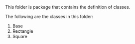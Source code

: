 This folder is package that contains the definition of classes.

The following are the classes in this folder:
1. Base
2. Rectangle
3. Square
